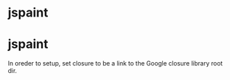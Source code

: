 # jspaint
# jspaint

In oreder to setup, set closure to be a link to the Google closure library root dir.
